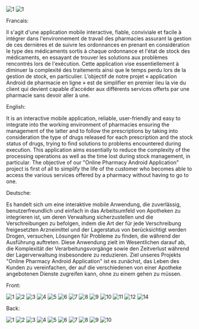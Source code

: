 
![1](https://user-images.githubusercontent.com/47888237/106324833-1bfc8c00-627a-11eb-87ca-19cc21938a39.PNG)
![1](https://user-images.githubusercontent.com/47888237/106324738-f40d2880-6279-11eb-817a-553e97e8570f.PNG)



Francais:

Il s'agit d'une application mobile interactive, fiable, conviviale et facile à intégrer dans l'environnement de travail des pharmacies assurant la gestion de ces dernières et de suivre les ordonnances en prenant en considération le type des médicaments sortis à chaque ordonnance et l'état de stock des médicaments, en essayant de trouver les solutions aux problèmes rencontrés lors de l'exécution.
Cette application vise essentiellement à diminuer la complexité des traitements ainsi que le temps perdu lors de la gestion de stock, en particulier. L’objectif de notre projet « application Android de pharmacie en ligne » est de simplifier en premier lieu la vie du client qui devient capable d’accéder aux différents services offerts par une pharmacie sans devoir aller à une.

English:

It is an interactive mobile application, reliable, user-friendly and easy to integrate into the working environment of pharmacies ensuring the management of the latter and to follow the prescriptions by taking into consideration the type of drugs released for each prescription and the stock status of drugs, trying to find solutions to problems encountered during execution.
This application aims essentially to reduce the complexity of the processing operations as well as the time lost during stock management, in particular. The objective of our "Online Pharmacy Android Application" project is first of all to simplify the life of the customer who becomes able to access the various services offered by a pharmacy without having to go to one.



Deutsche:

Es handelt sich um eine interaktive mobile Anwendung, die zuverlässig, benutzerfreundlich und einfach in das Arbeitsumfeld von Apotheken zu integrieren ist, um deren Verwaltung sicherzustellen und die Verschreibungen zu befolgen, indem die Art der für jede Verschreibung freigesetzten Arzneimittel und der Lagerstatus von berücksichtigt werden Drogen, versuchen, Lösungen für Probleme zu finden, die während der Ausführung auftreten.
Diese Anwendung zielt im Wesentlichen darauf ab, die Komplexität der Verarbeitungsvorgänge sowie den Zeitverlust während der Lagerverwaltung insbesondere zu reduzieren. Ziel unseres Projekts "Online Pharmacy Android Application" ist es zunächst, das Leben des Kunden zu vereinfachen, der auf die verschiedenen von einer Apotheke angebotenen Dienste zugreifen kann, ohne zu einem gehen zu müssen.

Front:


![1](https://user-images.githubusercontent.com/47888237/106335155-89191d00-628c-11eb-9f08-81226ced11a7.PNG)
![2](https://user-images.githubusercontent.com/47888237/106335158-8ae2e080-628c-11eb-9d3e-154ccdf47256.PNG)
![3](https://user-images.githubusercontent.com/47888237/106335161-8c140d80-628c-11eb-85ba-0017bbee698e.PNG)
![4](https://user-images.githubusercontent.com/47888237/106335162-8caca400-628c-11eb-9833-73e146060243.PNG)
![5](https://user-images.githubusercontent.com/47888237/106335163-8e766780-628c-11eb-8641-7aadd3793ff3.PNG)
![6](https://user-images.githubusercontent.com/47888237/106335167-8f0efe00-628c-11eb-942d-17d6dde65946.PNG)
![7](https://user-images.githubusercontent.com/47888237/106335170-90402b00-628c-11eb-9413-027e1dc61f81.PNG)
![8](https://user-images.githubusercontent.com/47888237/106335180-9209ee80-628c-11eb-81f5-d60fa7df56e8.PNG)
![9](https://user-images.githubusercontent.com/47888237/106335184-946c4880-628c-11eb-8581-cd7e3bf41883.PNG)
![10](https://user-images.githubusercontent.com/47888237/106335189-96360c00-628c-11eb-85c3-f2611b507aea.PNG)
![11](https://user-images.githubusercontent.com/47888237/106335193-97673900-628c-11eb-8146-9447c19185eb.PNG)
![12](https://user-images.githubusercontent.com/47888237/106335195-98986600-628c-11eb-928f-d985a8963245.PNG)
![14](https://user-images.githubusercontent.com/47888237/106335197-99c99300-628c-11eb-8adb-0fc62add5b11.PNG)



Back:


![1](https://user-images.githubusercontent.com/47888237/106325220-c379be80-627a-11eb-8939-b8fafe947093.PNG)
![2](https://user-images.githubusercontent.com/47888237/106325302-e4421400-627a-11eb-8419-129d10731cd5.PNG)
![3](https://user-images.githubusercontent.com/47888237/106325351-f4f28a00-627a-11eb-9da1-e15cbbb44365.PNG)
![4](https://user-images.githubusercontent.com/47888237/106325354-f58b2080-627a-11eb-8497-eed20c628443.PNG)
![5](https://user-images.githubusercontent.com/47888237/106325356-f754e400-627a-11eb-9560-53ce3de00c35.PNG)
![6](https://user-images.githubusercontent.com/47888237/106325357-f91ea780-627a-11eb-86d7-013c1a22fd02.PNG)
![7](https://user-images.githubusercontent.com/47888237/106325361-fa4fd480-627a-11eb-8e34-045a5bed467c.PNG)
![8](https://user-images.githubusercontent.com/47888237/106325366-fb810180-627a-11eb-8230-bed19826e70c.PNG)
![9](https://user-images.githubusercontent.com/47888237/106325368-fe7bf200-627a-11eb-84f2-a8ba2b14c5a9.PNG)
![10](https://user-images.githubusercontent.com/47888237/106325373-0045b580-627b-11eb-99a6-a3e7e33bf5e2.PNG)
